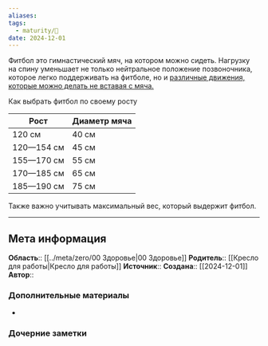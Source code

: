 ```yaml
---
aliases: 
tags:
  - maturity/🌱
date: 2024-12-01
---
```

Фитбол это гимнастический мяч, на котором можно сидеть. Нагрузку на спину уменьшает не только нейтральное положение позвоночника, которое легко поддерживать на фитболе, но и [различные движения, которые можно делать не вставая с мяча.](https://aconit.ru/articles/2182/)

Как выбрать фитбол по своему росту

| Рост       | Диаметр мяча |
| ---------- | ------------ |
| 120 см     | 40 см        |
| 120—154 см | 45 см        |
| 155—170 см | 55 см        |
| 170—185 см | 65 см        |
| 185—190 см | 75 см        |
Также важно учитывать максимальный вес, который выдержит фитбол.

***
## Мета информация
**Область**:: [[../meta/zero/00 Здоровье|00 Здоровье]]
**Родитель**:: [[Кресло для работы|Кресло для работы]]
**Источник**:: 
**Создана**:: [[2024-12-01]]
**Автор**:: 
### Дополнительные материалы
- 

### Дочерние заметки
<!-- QueryToSerialize: LIST FROM [[]] WHERE contains(Родитель, this.file.link) or contains(parents, this.file.link) -->

